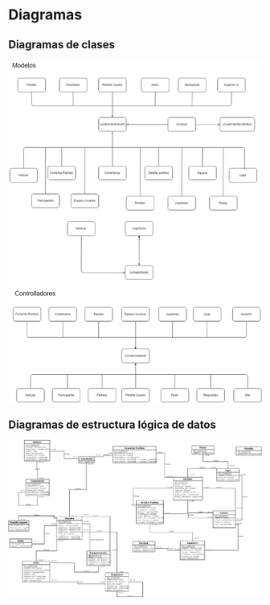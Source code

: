 # Diagramas

## Diagramas de clases

![Image of Clase](images/clases.jpg)

## Diagramas de estructura lógica de datos

![Image of E-R](images/e-r.png)
